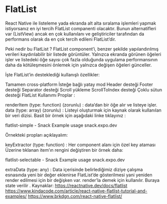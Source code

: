 # FlatList

React Native ile listeleme yada ekranda alt alta sıralama işlemleri yapmak istiyorsanız en iyi tercih FlatList companenti olacaktır. Bunun alternatifleri var (ListView) ancak en çok kullanılanı ve geliştiriciler tarafından da performans olarak da en çok tercih edileni FlatList’dir.

Peki nedir bu FlatList ?
FlatList component’i, benzer şekilde yapılandırılmış verileri kaydırılabilir bir listede görüntüler. Yalnızca ekranda görünen öğeleri işler ve listedeki öğe sayısı çok fazla olduğunda uygulama performansının daha da kötüleşmesini önlemek için yalnızca değişen öğeleri günceller.

İşte FlatList’in desteklediği kullanışlı özellikler:

Tamamen cross-platform
İsteğe bağlı yatay mod
Header desteği
Footer desteği
Separator desteği
Scroll yükleme
ScrollToIndex desteği
Çoklu sütun desteği
FlatList Kullanımı
Proplar :

renderItem (type: function) (zorunlu) : data’dan bir öğe alır ve listeye işler.
data (type: array) (zorunlu) : Listeyi oluşturmak için kaynak olarak kullanılan bir veri dizisi.
Basit bir örnek için aşağıdaki linke tıklayınız :

flatlist-simple - Snack
Example usage
snack.expo.dev

Örnekteki propları açıklayalım:

keyExtractor (type: function) : Her component alanı için özel key ataması
Üzerine tıklanan item’ın rengini değiştiren bir örnek daha:

flatlist-selectable - Snack
Example usage
snack.expo.dev

extraData (type: any) : Data içerisinde belirlediğimiz diziye çalışma esnasında yeni bir değer eklenirse FlatList’de gösterilmesi yani yeniden render edilmesi için bir değişken var. render’la demek için kullanılır. Buraya state verilir .
Kaynaklar:
https://reactnative.dev/docs/flatlist
https://www.kindacode.com/article/react-native-flatlist-tutorial-and-examples/
https://www.brkdgn.com/react-native-flatlist/

